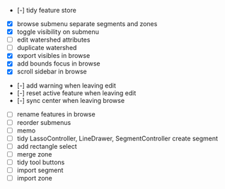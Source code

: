 - [-] tidy feature store
- [x] browse submenu separate segments and zones
- [x] toggle visibility on submenu
- [ ] edit watershed attributes
- [ ] duplicate watershed
- [x] export visibles in browse
- [x] add bounds focus in browse
- [x] scroll sidebar in browse
- [-] add warning when leaving edit
- [-] reset active feature when leaving edit
- [-] sync center when leaving browse
- [ ] rename features in browse
- [ ] reorder submenus
- [ ] memo
- [ ] tidy LassoController, LineDrawer, SegmentController create segment
- [ ] add rectangle select
- [ ] merge zone
- [ ] tidy tool buttons
- [ ] import segment
- [ ] import zone
